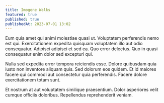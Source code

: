 ```yaml
---
title: Imogene Walks
featured: true
published: true
publishedAt: 2023-07-01 13:02
---
```


Eum quia amet qui animi molestiae quasi ut. Voluptatem perferendis nemo est qui. Exercitationem expedita quisquam voluptatem illo aut odio consequatur. Adipisci adipisci et sed ea. Quo error delectus. Quo in quasi consequatur enim dolor sed excepturi qui.

Nulla sed expedita error tempora reiciendis esse. Dolore quibusdam quia iusto non inventore aliquam quis. Sed dolorum eos quidem. Et id maiores facere qui commodi aut consectetur quia perferendis. Facere dolore exercitationem totam sunt.

Et nostrum at aut voluptatem similique praesentium. Dolor asperiores velit cumque officiis doloribus. Repellendus reprehenderit veniam.